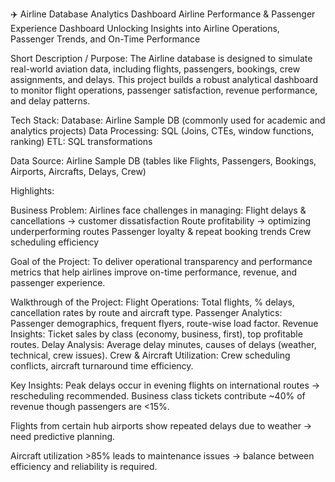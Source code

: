✈️ Airline Database Analytics Dashboard
Airline Performance & Passenger Experience Dashboard
Unlocking Insights into Airline Operations, Passenger Trends, and On-Time Performance

Short Description / Purpose:
The Airline database is designed to simulate real-world aviation data, including flights, passengers, bookings, crew assignments, and delays. This project builds a robust analytical dashboard to monitor flight operations, passenger satisfaction, revenue performance, and delay patterns.

Tech Stack:
Database: Airline Sample DB (commonly used for academic and analytics projects)
Data Processing: SQL (Joins, CTEs, window functions, ranking)
ETL: SQL transformations

Data Source:
Airline Sample DB (tables like Flights, Passengers, Bookings, Airports, Aircrafts, Delays, Crew)

Highlights:

Business Problem:
Airlines face challenges in managing:
Flight delays & cancellations → customer dissatisfaction
Route profitability → optimizing underperforming routes
Passenger loyalty & repeat booking trends
Crew scheduling efficiency

Goal of the Project:
To deliver operational transparency and performance metrics that help airlines improve on-time performance, revenue, and passenger experience.

Walkthrough of the Project:
Flight Operations: Total flights, % delays, cancellation rates by route and aircraft type.
Passenger Analytics: Passenger demographics, frequent flyers, route-wise load factor.
Revenue Insights: Ticket sales by class (economy, business, first), top profitable routes.
Delay Analysis: Average delay minutes, causes of delays (weather, technical, crew issues).
Crew & Aircraft Utilization: Crew scheduling conflicts, aircraft turnaround time efficiency.

Key Insights:
Peak delays occur in evening flights on international routes → rescheduling recommended.
Business class tickets contribute ~40% of revenue though passengers are <15%.

Flights from certain hub airports show repeated delays due to weather → need predictive planning.

Aircraft utilization >85% leads to maintenance issues → balance between efficiency and reliability is required.
